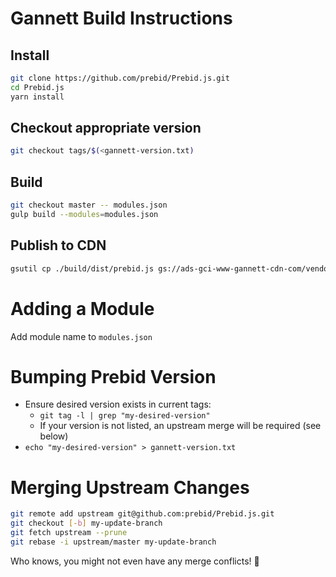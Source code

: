 # Gannett Build Instructions

## Install
```bash
git clone https://github.com/prebid/Prebid.js.git
cd Prebid.js
yarn install
```

## Checkout appropriate version
```bash
git checkout tags/$(<gannett-version.txt)
```

## Build
```bash
git checkout master -- modules.json
gulp build --modules=modules.json
```

## Publish to CDN
```bash
gsutil cp ./build/dist/prebid.js gs://ads-gci-www-gannett-cdn-com/vendor/pbjsandwich.min.js
```

# Adding a Module
Add module name to `modules.json`

# Bumping Prebid Version
- Ensure desired version exists in current tags:
    - `git tag -l | grep "my-desired-version"`
    - If your version is not listed, an upstream merge will be required (see below)
- `echo "my-desired-version" > gannett-version.txt`

# Merging Upstream Changes
```bash
git remote add upstream git@github.com:prebid/Prebid.js.git
git checkout [-b] my-update-branch
git fetch upstream --prune
git rebase -i upstream/master my-update-branch
```
Who knows, you might not even have any merge conflicts! :crossed_fingers:
